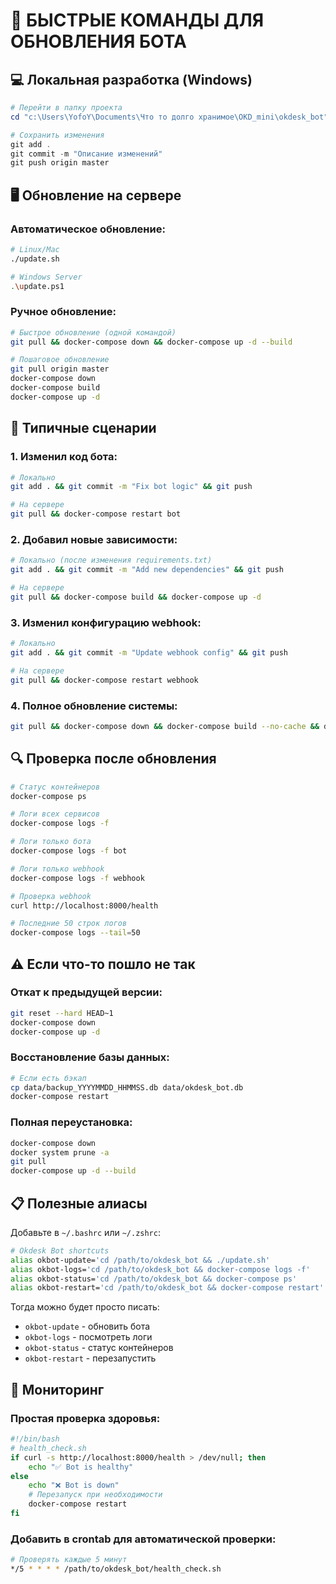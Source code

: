 # 🚀 БЫСТРЫЕ КОМАНДЫ ДЛЯ ОБНОВЛЕНИЯ БОТА

## 💻 Локальная разработка (Windows)

```powershell
# Перейти в папку проекта
cd "c:\Users\YofoY\Documents\Что то долго хранимое\OKD_mini\okdesk_bot"

# Сохранить изменения
git add .
git commit -m "Описание изменений"
git push origin master
```

## 🖥️ Обновление на сервере

### Автоматическое обновление:
```bash
# Linux/Mac
./update.sh

# Windows Server
.\update.ps1
```

### Ручное обновление:
```bash
# Быстрое обновление (одной командой)
git pull && docker-compose down && docker-compose up -d --build

# Пошаговое обновление
git pull origin master
docker-compose down
docker-compose build
docker-compose up -d
```

## 🔄 Типичные сценарии

### 1. Изменил код бота:
```bash
# Локально
git add . && git commit -m "Fix bot logic" && git push

# На сервере
git pull && docker-compose restart bot
```

### 2. Добавил новые зависимости:
```bash
# Локально (после изменения requirements.txt)
git add . && git commit -m "Add new dependencies" && git push

# На сервере
git pull && docker-compose build && docker-compose up -d
```

### 3. Изменил конфигурацию webhook:
```bash
# Локально
git add . && git commit -m "Update webhook config" && git push

# На сервере
git pull && docker-compose restart webhook
```

### 4. Полное обновление системы:
```bash
git pull && docker-compose down && docker-compose build --no-cache && docker-compose up -d
```

## 🔍 Проверка после обновления

```bash
# Статус контейнеров
docker-compose ps

# Логи всех сервисов
docker-compose logs -f

# Логи только бота
docker-compose logs -f bot

# Логи только webhook
docker-compose logs -f webhook

# Проверка webhook
curl http://localhost:8000/health

# Последние 50 строк логов
docker-compose logs --tail=50
```

## ⚠️ Если что-то пошло не так

### Откат к предыдущей версии:
```bash
git reset --hard HEAD~1
docker-compose down
docker-compose up -d
```

### Восстановление базы данных:
```bash
# Если есть бэкап
cp data/backup_YYYYMMDD_HHMMSS.db data/okdesk_bot.db
docker-compose restart
```

### Полная переустановка:
```bash
docker-compose down
docker system prune -a
git pull
docker-compose up -d --build
```

## 📋 Полезные алиасы

Добавьте в `~/.bashrc` или `~/.zshrc`:

```bash
# Okdesk Bot shortcuts
alias okbot-update='cd /path/to/okdesk_bot && ./update.sh'
alias okbot-logs='cd /path/to/okdesk_bot && docker-compose logs -f'
alias okbot-status='cd /path/to/okdesk_bot && docker-compose ps'
alias okbot-restart='cd /path/to/okdesk_bot && docker-compose restart'
```

Тогда можно будет просто писать:
- `okbot-update` - обновить бота
- `okbot-logs` - посмотреть логи
- `okbot-status` - статус контейнеров
- `okbot-restart` - перезапустить

## 🔔 Мониторинг

### Простая проверка здоровья:
```bash
#!/bin/bash
# health_check.sh
if curl -s http://localhost:8000/health > /dev/null; then
    echo "✅ Bot is healthy"
else
    echo "❌ Bot is down"
    # Перезапуск при необходимости
    docker-compose restart
fi
```

### Добавить в crontab для автоматической проверки:
```bash
# Проверять каждые 5 минут
*/5 * * * * /path/to/okdesk_bot/health_check.sh
```
